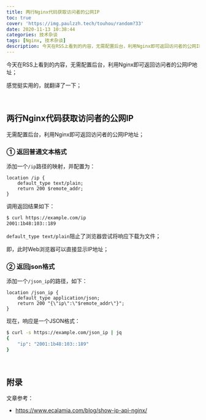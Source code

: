 ```yaml
---
title: 两行Nginx代码获取访问者的公网IP
toc: true
cover: 'https://img.paulzzh.tech/touhou/random?33'
date: 2020-11-13 10:38:44
categories: 技术杂谈
tags: [Nginx, 技术杂谈]
description: 今天在RSS上看到的内容，无需配置后台，利用Nginx即可返回访问者的公网IP地址；感觉挺实用的，就翻译了一下；
---
```


今天在RSS上看到的内容，无需配置后台，利用Nginx即可返回访问者的公网IP地址；

感觉挺实用的，就翻译了一下；

<br/>

<!--more-->

## 两行Nginx代码获取访问者的公网IP

无需配置后台，利用Nginx即可返回访问者的公网IP地址；

### **① 返回普通文本格式**

添加一个`/ip`路径的映射，并配置为：

```nginx
location /ip {
    default_type text/plain;
    return 200 $remote_addr;
}
```

调用返回结果如下：

```bash
$ curl https://example.com/ip
2001:1b48:103::189
```

`default_type text/plain`阻止了浏览器尝试将响应下载为文件；

即，此时Web浏览器可以直接显示IP地址；

### **② 返回json格式**

添加一个`/json_ip`的路径，如下：

```nginx
location /json_ip {
    default_type application/json;
    return 200 "{\"ip\":\"$remote_addr\"}";
}
```

现在，响应是一个JSON格式：

```bash
$ curl -s https://example.com/json_ip | jq
{
    "ip": "2001:1b48:103::189"
}
```

<br/>

## 附录

文章参考：

-   https://www.ecalamia.com/blog/show-ip-api-nginx/

<br/>